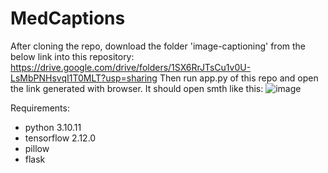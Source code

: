 # MedCaptions

After cloning the repo, download the folder 'image-captioning' from the below link into this repository:
https://drive.google.com/drive/folders/1SX6RrJTsCu1v0U-LsMbPNHsvqI1T0MLT?usp=sharing
Then run app.py of this repo and open the link generated with browser. It should open smth like this:
![image](https://github.com/Anirudh-R-Iyer/MedCaptions/assets/88725417/8a293510-502a-4768-8648-dc21ee70560f)

Requirements:
-  python 3.10.11
-  tensorflow 2.12.0
-  pillow
-  flask
